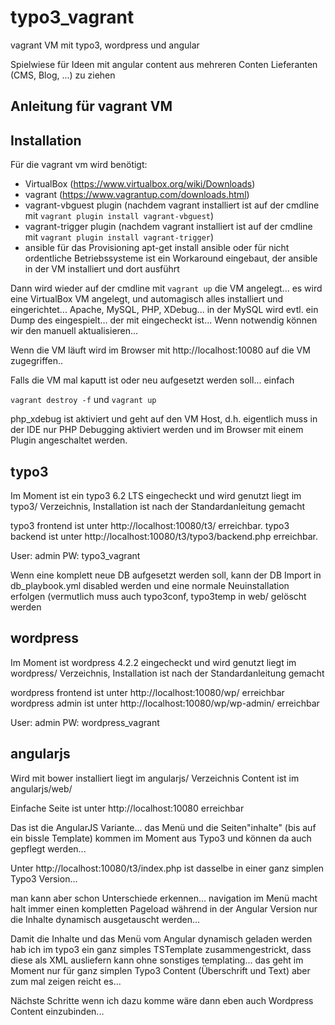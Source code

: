 typo3_vagrant
=============

vagrant VM mit typo3, wordpress und angular
 
Spielwiese für Ideen mit angular content aus mehreren Conten Lieferanten (CMS, Blog, ...) zu ziehen

Anleitung für vagrant VM
------------------------

## Installation

Für die vagrant vm wird benötigt:

- VirtualBox (https://www.virtualbox.org/wiki/Downloads)
- vagrant (https://www.vagrantup.com/downloads.html)
- vagrant-vbguest plugin
  (nachdem vagrant installiert ist auf der cmdline mit `vagrant plugin install vagrant-vbguest`)
- vagrant-trigger plugin
  (nachdem vagrant installiert ist auf der cmdline mit `vagrant plugin install vagrant-trigger`)
- ansible für das Provisioning
  apt-get install ansible oder für nicht ordentliche Betriebssysteme ist ein Workaround eingebaut, der ansible in der VM installiert und dort ausführt
  
Dann wird wieder auf der cmdline mit `vagrant up` die VM angelegt... es wird eine VirtualBox VM angelegt, und automagisch alles installiert 
und eingerichtet... Apache, MySQL, PHP, XDebug... in der MySQL wird evtl. ein Dump des eingespielt... der mit eingecheckt ist... 
Wenn notwendig können wir den manuell aktualisieren...

Wenn die VM läuft wird im Browser mit http://localhost:10080 auf die VM zugegriffen..

Falls die VM mal kaputt ist oder neu aufgesetzt werden soll... einfach

`vagrant destroy -f`
und
`vagrant up`


php_xdebug ist aktiviert und geht auf den VM Host, d.h. eigentlich muss in der IDE nur PHP Debugging aktiviert werden und im Browser mit einem Plugin angeschaltet werden.

typo3
-----

Im Moment ist ein typo3 6.2 LTS eingecheckt und wird genutzt
liegt im typo3/ Verzeichnis, Installation ist nach der Standardanleitung gemacht

typo3 frontend ist unter http://localhost:10080/t3/ erreichbar.
typo3 backend ist unter http://localhost:10080/t3/typo3/backend.php erreichbar.

User: admin
PW: typo3_vagrant

Wenn eine komplett neue DB aufgesetzt werden soll, kann der DB Import in db_playbook.yml disabled werden und eine normale Neuinstallation erfolgen (vermutlich muss auch typo3conf, typo3temp in web/ gelöscht werden

wordpress
---------

Im Moment ist wordpress 4.2.2 eingecheckt und wird genutzt
liegt im wordpress/ Verzeichnis, Installation ist nach der Standardanleitung gemacht

wordpress frontend ist unter http://localhost:10080/wp/ erreichbar
wordpress admin ist unter http://localhost:10080/wp/wp-admin/ erreichbar

User: admin
PW: wordpress_vagrant


angularjs
---------

Wird mit bower installiert 
liegt im angularjs/ Verzeichnis
Content ist im angularjs/web/

Einfache Seite ist unter http://localhost:10080 erreichbar

Das ist die AngularJS Variante... das Menü und die Seiten"inhalte" (bis auf ein bissle Template) kommen im Moment aus Typo3 und können da auch gepflegt werden...

Unter http://localhost:10080/t3/index.php ist dasselbe in einer ganz simplen Typo3 Version... 

man kann aber schon Unterschiede erkennen... navigation im Menü macht halt immer einen kompletten Pageload während in der Angular Version nur die Inhalte dynamisch ausgetauscht werden...

Damit die Inhalte und das Menü vom Angular dynamisch geladen werden hab ich im typo3 ein ganz simples TSTemplate zusammengestrickt, dass diese als XML ausliefern kann ohne sonstiges templating... 
das geht im Moment nur für ganz simplen Typo3 Content (Überschrift und Text) aber zum mal zeigen reicht es... 

Nächste Schritte wenn ich dazu komme wäre dann eben auch Wordpress Content einzubinden...

